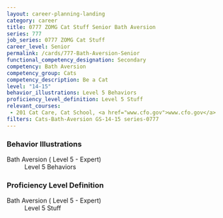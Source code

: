 ```yaml
---
layout: career-planning-landing
category: career
title: 0777 ZOMG Cat Stuff Senior Bath Aversion
series: 777
job_series: 0777 ZOMG Cat Stuff
career_level: Senior
permalink: /cards/777-Bath-Aversion-Senior
functional_competency_designation: Secondary
competency: Bath Aversion
competency_group: Cats
competency_description: Be a Cat
level: "14-15"
behavior_illustrations: Level 5 Behaviors
proficiency_level_definition: Level 5 Stuff
relevant_courses: 
 - 201 Cat Care, Cat School, <a href="www.cfo.gov">www.cfo.gov</a>
filters: Cats-Bath-Aversion GS-14-15 series-0777
---
```


<div class="desktop:grid-col-6 margin-y-205">
  <div class="border-top-05 bg-white padding-2 shadow-5 height-full members-hover border-1px border-gray-30 border-top-orange radius-lg">
    <h3>Behavior Illustrations</h3>
    <dl class="text-base"><dt>Bath Aversion ( Level 5 - Expert)</dt><dd>Level 5 Behaviors</dd></dl>
  </div>
</div>
<div class="desktop:grid-col-6 margin-y-205">
  <div class="border-top-05 bg-white padding-2 shadow-5 height-full members-hover border-1px border-gray-30 border-top-orange radius-lg">
    <h3>Proficiency Level Definition</h3>
    <dl class="text-base"><dt>Bath Aversion ( Level 5 - Expert)</dt><dd>Level 5 Stuff</dd></dl>
  </div>
</div>